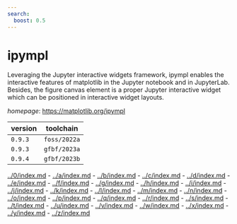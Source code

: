 ```yaml
---
search:
  boost: 0.5
---
```

# ipympl

Leveraging the Jupyter interactive widgets framework, ipympl enables the interactive features of matplotlib in the Jupyter notebook and in JupyterLab. Besides, the figure canvas element is a proper Jupyter interactive widget which can be positioned in interactive widget layouts.

*homepage*: <https://matplotlib.org/ipympl>

version | toolchain
--------|----------
``0.9.3`` | ``foss/2022a``
``0.9.3`` | ``gfbf/2023a``
``0.9.4`` | ``gfbf/2023b``

[../0/index.md](0) - [../a/index.md](a) - [../b/index.md](b) - [../c/index.md](c) - [../d/index.md](d) - [../e/index.md](e) - [../f/index.md](f) - [../g/index.md](g) - [../h/index.md](h) - [../i/index.md](i) - [../j/index.md](j) - [../k/index.md](k) - [../l/index.md](l) - [../m/index.md](m) - [../n/index.md](n) - [../o/index.md](o) - [../p/index.md](p) - [../q/index.md](q) - [../r/index.md](r) - [../s/index.md](s) - [../t/index.md](t) - [../u/index.md](u) - [../v/index.md](v) - [../w/index.md](w) - [../x/index.md](x) - [../y/index.md](y) - [../z/index.md](z)

